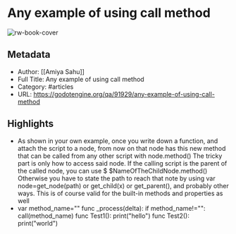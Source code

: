 # Any example of using call method

![rw-book-cover](https://readwise-assets.s3.amazonaws.com/static/images/article0.00998d930354.png)

## Metadata
- Author: [[Amiya Sahu]]
- Full Title: Any example of using call method
- Category: #articles
- URL: https://godotengine.org/qa/91929/any-example-of-using-call-method

## Highlights
- As shown in your own example, once you write down a function, and attach the script to a node, from now on that node has this new method that can be called from any other script with
  node.method()
  The tricky part is only how to access said node.
  If the calling script is the parent of the called node, you can use $
  $NameOfTheChildNode.method()
  Otherwise you have to state the path to reach that note by using
  var node=get_node(path) or get_child(x) or get_parent(), and probably other ways.
  This is of course valid for the built-in methods and properties as well
- var method_name=""
  func _process(delta):
  if method_name!="":
  call(method_name)
  func Test1():
  print("hello")
  func Test2():
  print("world")
